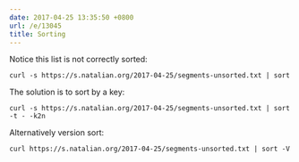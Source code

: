 ```yaml
---
date: 2017-04-25 13:35:50 +0800
url: /e/13045
title: Sorting
---
```



Notice this list is not correctly sorted:

	curl -s https://s.natalian.org/2017-04-25/segments-unsorted.txt | sort

The solution is to sort by a key:

	curl -s https://s.natalian.org/2017-04-25/segments-unsorted.txt | sort -t - -k2n

Alternatively version sort:

	curl https://s.natalian.org/2017-04-25/segments-unsorted.txt | sort -V
